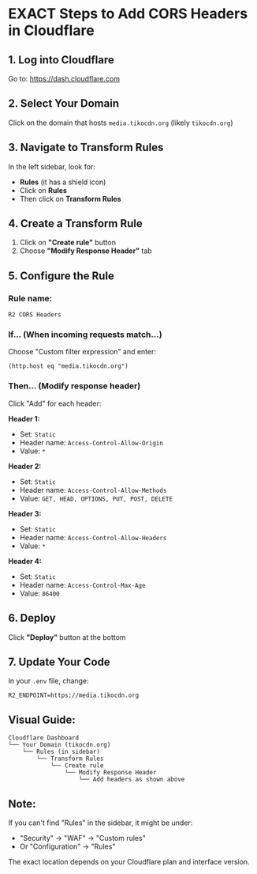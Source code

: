 # EXACT Steps to Add CORS Headers in Cloudflare

## 1. Log into Cloudflare
Go to: https://dash.cloudflare.com

## 2. Select Your Domain
Click on the domain that hosts `media.tikocdn.org` (likely `tikocdn.org`)

## 3. Navigate to Transform Rules
In the left sidebar, look for:
- **Rules** (it has a shield icon)
- Click on **Rules**
- Then click on **Transform Rules**

## 4. Create a Transform Rule
1. Click on **"Create rule"** button
2. Choose **"Modify Response Header"** tab

## 5. Configure the Rule

### Rule name:
`R2 CORS Headers`

### If... (When incoming requests match...)
Choose "Custom filter expression" and enter:
```
(http.host eq "media.tikocdn.org")
```

### Then... (Modify response header)
Click "Add" for each header:

**Header 1:**
- Set: `Static`
- Header name: `Access-Control-Allow-Origin`
- Value: `*`

**Header 2:**
- Set: `Static`
- Header name: `Access-Control-Allow-Methods`
- Value: `GET, HEAD, OPTIONS, PUT, POST, DELETE`

**Header 3:**
- Set: `Static`
- Header name: `Access-Control-Allow-Headers`
- Value: `*`

**Header 4:**
- Set: `Static`
- Header name: `Access-Control-Max-Age`
- Value: `86400`

## 6. Deploy
Click **"Deploy"** button at the bottom

## 7. Update Your Code
In your `.env` file, change:
```
R2_ENDPOINT=https://media.tikocdn.org
```

## Visual Guide:
```
Cloudflare Dashboard
└── Your Domain (tikocdn.org)
    └── Rules (in sidebar)
        └── Transform Rules
            └── Create rule
                └── Modify Response Header
                    └── Add headers as shown above
```

## Note:
If you can't find "Rules" in the sidebar, it might be under:
- "Security" → "WAF" → "Custom rules"
- Or "Configuration" → "Rules"

The exact location depends on your Cloudflare plan and interface version.
